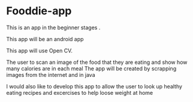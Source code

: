 # Fooddie-app
This is an app in the beginner stages . 

This app will be an android app

This app will use Open CV.


The user to scan an image of the food that they are eating 
and show how many calories are in each meal
The app will be created by scrapping images from the internet and in java 


I would also like to develop this app to allow the user to look up healthy eating recipes and excercises to help loose weight at home 

